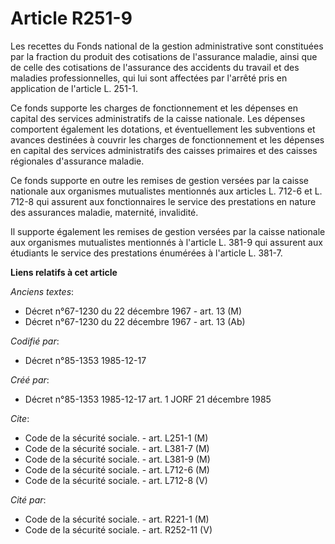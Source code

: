 # Article R251-9

Les recettes du Fonds national de la gestion administrative sont constituées par la fraction du produit des cotisations de
l'assurance maladie, ainsi que de celle des cotisations de l'assurance des accidents du travail et des maladies
professionnelles, qui lui sont affectées par l'arrêté pris en application de l'article L. 251-1.

Ce fonds supporte les charges de fonctionnement et les dépenses en capital des services administratifs de la caisse
nationale. Les dépenses comportent également les dotations, et éventuellement les subventions et avances destinées à couvrir
les charges de fonctionnement et les dépenses en capital des services administratifs des caisses primaires et des caisses
régionales d'assurance maladie.

Ce fonds supporte en outre les remises de gestion versées par la caisse nationale aux organismes mutualistes mentionnés aux
articles L. 712-6 et L. 712-8 qui assurent aux fonctionnaires le service des prestations en nature des assurances maladie,
maternité, invalidité.

Il supporte également les remises de gestion versées par la caisse nationale aux organismes mutualistes mentionnés à
l'article L. 381-9 qui assurent aux étudiants le service des prestations énumérées à l'article L. 381-7.

**Liens relatifs à cet article**

_Anciens textes_:

  - Décret n°67-1230 du 22 décembre 1967 - art. 13 (M)
  - Décret n°67-1230 du 22 décembre 1967 - art. 13 (Ab)

_Codifié par_:

  - Décret n°85-1353 1985-12-17

_Créé par_:

  - Décret n°85-1353 1985-12-17 art. 1 JORF 21 décembre 1985

_Cite_:

  - Code de la sécurité sociale. - art. L251-1 (M)
  - Code de la sécurité sociale. - art. L381-7 (M)
  - Code de la sécurité sociale. - art. L381-9 (M)
  - Code de la sécurité sociale. - art. L712-6 (M)
  - Code de la sécurité sociale. - art. L712-8 (V)

_Cité par_:

  - Code de la sécurité sociale. - art. R221-1 (M)
  - Code de la sécurité sociale. - art. R252-11 (V)
